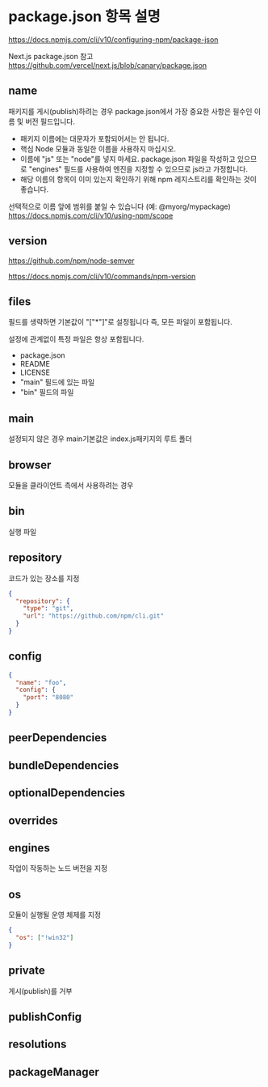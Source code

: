 # package.json 항목 설명

https://docs.npmjs.com/cli/v10/configuring-npm/package-json

Next.js package.json 참고  
https://github.com/vercel/next.js/blob/canary/package.json

## name

패키지를 게시(publish)하려는 경우 package.json에서 가장 중요한 사항은 필수인 이름 및 버전 필드입니다.

- 패키지 이름에는 대문자가 포함되어서는 안 됩니다.
- 핵심 Node 모듈과 동일한 이름을 사용하지 마십시오.
- 이름에 "js" 또는 "node"를 넣지 마세요. package.json 파일을 작성하고 있으므로 "engines" 필드를 사용하여 엔진을 지정할 수 있으므로 js라고 가정합니다.
- 해당 이름의 항목이 이미 있는지 확인하기 위해 npm 레지스트리를 확인하는 것이 좋습니다.

선택적으로 이름 앞에 범위를 붙일 수 있습니다 (예: @myorg/mypackage)
https://docs.npmjs.com/cli/v10/using-npm/scope

## version

https://github.com/npm/node-semver

https://docs.npmjs.com/cli/v10/commands/npm-version

## files

필드를 생략하면 기본값이 "["*"]"로 설정됩니다
즉, 모든 파일이 포함됩니다.

설정에 관계없이 특정 파일은 항상 포함됩니다.

- package.json
- README
- LICENSE
- "main" 필드에 있는 파일
- "bin" 필드의 파일

## main

설정되지 않은 경우 main기본값은 index.js패키지의 루트 폴더

## browser

모듈을 클라이언트 측에서 사용하려는 경우

## bin

실행 파일

## repository

코드가 있는 장소를 지정

```json
{
  "repository": {
    "type": "git",
    "url": "https://github.com/npm/cli.git"
  }
}
```

## config

```json
{
  "name": "foo",
  "config": {
    "port": "8080"
  }
}
```

## peerDependencies

## bundleDependencies

## optionalDependencies

## overrides

## engines

작업이 작동하는 노드 버전을 지정

## os

모듈이 실행될 운영 체제를 지정

```json
{
  "os": ["!win32"]
}
```

## private

게시(publish)를 거부

## publishConfig

## resolutions

## packageManager
